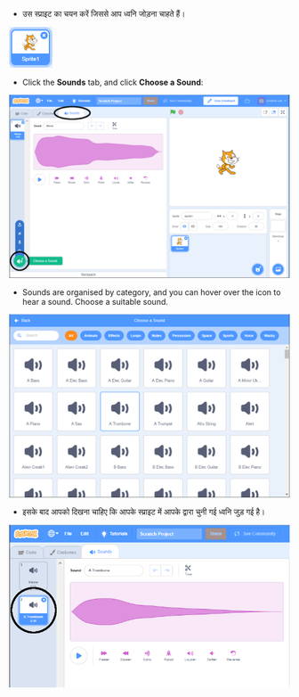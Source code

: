 + उस स्प्राइट का चयन करें जिससे आप ध्वनि जोड़ना चाहते हैं।

![sprite](images/sprite-select.png)

+ Click the **Sounds** tab, and click **Choose a Sound**:

![sounds and choose a sound highlight](images/import-sound.png)

+ Sounds are organised by category, and you can hover over the icon to hear a sound. Choose a suitable sound.

![menu of sounds](images/choose-sound.png)

+ इसके बाद आपको दिखना चाहिए कि आपके स्प्राइट में आपके द्वारा चुनी गई ध्वनि जुड़ गई है।

![new sound shown against the sprite](images/sound-imported.png)